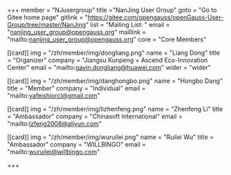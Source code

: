 +++
member = "NJusergroup"
title ="NanJing User Group"
goto = "Go to Gitee home page"
gitlink = "https://gitee.com/opengauss/openGauss-User-Group/tree/master/NanJing"
list = "Mailing List: "
email = "nanjing_user_group@opengauss.org"
maillink = "mailto:nanjing_user_group@opengauss.org"
core = "Core Members"


[[card]]
img = "/zh/member/img/dongliang.png"
name = "Liang Dong"
title = "Organizer"
company = "Jiangsu Kunpeng + Ascend Eco-Innovation Center"
email = "mailto:gavin.dongliang@huawei.com"
wider = "wider"

[[card]]
img = "/zh/member/img/danghongbo.png"
name = "Hongbo Dang"
title = "Member"
company = "Individual"
email = "mailto:yafeishiorcl@gmail.com"

[[card]]
img = "/zh/member/img/lizhenfeng.png"
name = "Zhenfeng Li"
title = "Ambassador"
company = "Chinasoft International"
email = "mailto:lzfeng2008@aliyun.com"

[[card]]
img = "/zh/member/img/wuruilei.png"
name = "Ruilei Wu"
title = "Ambassador"
company = "WILLBINGO"
email = "mailto:wuruilei@willbingo.com"

+++